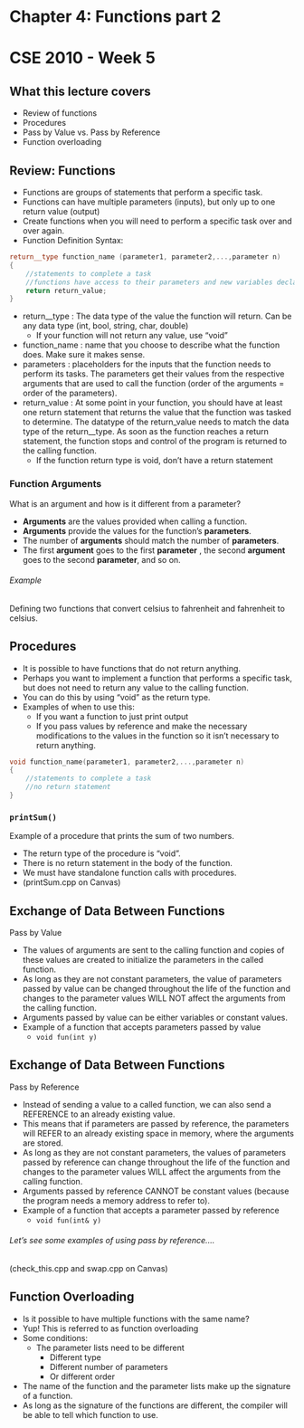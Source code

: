# Chapter 4: Functions part 2
# CSE 2010 - Week 5


## What this lecture covers
- Review of functions
- Procedures
- Pass by Value vs. Pass by Reference
- Function overloading


## Review: Functions
- Functions are groups of statements that perform a specific task.
- Functions can have multiple parameters (inputs), but only up to one return value (output)
- Create functions when you will need to perform a specific task over and over again.
- Function Definition Syntax:
```c++
return__type function_name (parameter1, parameter2,...,parameter n)
{
	//statements to complete a task
	//functions have access to their parameters and new variables declared
	return return_value;
}
```
- return__type : The data type of the value the function will return. Can be any data type (int, bool, string, char, double)
	- If your function will not return any value, use “void”
- function_name : name that you choose to describe what the function does. Make sure it makes sense.
- parameters : placeholders for the inputs that the function needs to perform its tasks. The parameters get their values from the respective arguments that are used to call the function (order of the arguments = order of the parameters).
- return_value : At some point in your function, you should have at least one return statement that returns the value that the function was tasked to determine. The datatype of the return_value needs to match the data type of the return__type. As soon as the function reaches a return statement, the function stops and control of the program is returned to the calling function.
	- If the function return type is void, don’t have a return statement


### Function Arguments
What is an argument and how is it different from a parameter?

- **Arguments** are the values provided when calling a function.
- **Arguments** provide the values for the function’s **parameters**.
- The number of **arguments** should match the number of **parameters**.
- The first **argument** goes to the first **parameter** , the second **argument** goes to the second **parameter**, and so on.

###### Example
Defining two functions that convert celsius to fahrenheit and fahrenheit to celsius.


## Procedures
- It is possible to have functions that do not return anything.
- Perhaps you want to implement a function that performs a specific task, but does not need to return any value to the calling function.
- You can do this by using “void” as the return type.
- Examples of when to use this:
	- If you want a function to just print output
	- If you pass values by reference and make the necessary modifications to the values in the function so it isn’t necessary to return anything.

```c++
void function_name(parameter1, parameter2,...,parameter n)
{
	//statements to complete a task
	//no return statement
}
```

### `printSum()`

Example of a procedure that prints the
sum of two numbers.

- The return type of the procedure is “void”.
- There is no return statement in the body of the function.
- We must have standalone function calls with procedures.
- (printSum.cpp on Canvas)


## Exchange of Data Between Functions
Pass by Value

- The values of arguments are sent to the calling function and copies of these values are created to initialize the parameters in the called function.
- As long as they are not constant parameters, the value of parameters passed by value can be changed throughout the life of the function and changes to the parameter values WILL NOT affect the arguments from the calling function.
- Arguments passed by value can be either variables or constant values.
- Example of a function that accepts parameters passed by value
	- `void fun(int y)`


## Exchange of Data Between Functions
Pass by Reference

- Instead of sending a value to a called function, we can also send a REFERENCE to an already existing value.
- This means that if parameters are passed by reference, the parameters will REFER to an already existing space in memory, where the arguments are stored.
- As long as they are not constant parameters, the values of parameters passed by reference can change throughout the life of the function and changes to the parameter values WILL affect the arguments from the calling function.
- Arguments passed by reference CANNOT be constant values (because the program needs a memory address to refer to).
- Example of a function that accepts a parameter passed by reference
	- `void fun(int& y)`


###### Let’s see some examples of using pass by reference....
(check_this.cpp and swap.cpp on Canvas)


## Function Overloading
- Is it possible to have multiple functions with the same name?
- Yup! This is referred to as function overloading
- Some conditions:
	- The parameter lists need to be different
		- Different type
		- Different number of parameters
		- Or different order
- The name of the function and the parameter lists make up the signature of a function.
- As long as the signature of the functions are different, the compiler will be able to tell which function to use.
